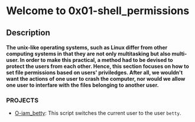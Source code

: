 # Welcome to 0x01-shell_permissions
## Description
#### The unix-like operating systems, such as Linux differ from other computing systems in that they are not only multitasking but also multi-user. In order to make this practical, a method had to be devised to protect the users from each other. **Hence, this section focuses on how to set file permissions based on users' priviledges.** After all, we wouldn't want the actions of one user to crash the computer, nor would we allow one user to interfare with the files belonging to another user.

### PROJECTS
- [O-iam_betty](https://github.com/NureniJamiu/alx-system_engineering-devops/blob/main/0x01-shell_permissions/0-iam_betty): This script switches the current user to the user `betty`.
